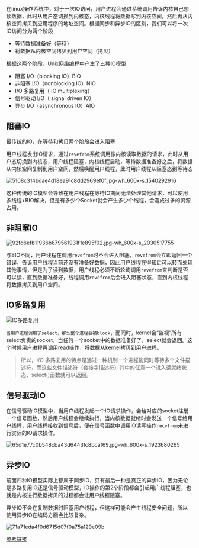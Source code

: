 在linux操作系统中，对于一次IO访问，用户进程会通过系统调用告诉内核自己想读数据，此时从用户态切换到内核态，内核线程将数据写到内核空间，然后再从内核空间拷贝到应用程序的地址空间。根据同步和异步IO的区别，我们可以将一次IO访问分为两个阶段

- 等待数据准备好（等待）
- 将数据从内核空间拷贝到用户空间（拷贝）

根据这两个阶段，Unix网络编程中产生了五种IO模型

- 阻塞 I/O（blocking IO）BIO
- 非阻塞 I/O（nonblocking IO）NIO
- I/O 多路复用（ IO multiplexing）
- 信号驱动 I/O（ signal driven IO）
- 异步 I/O（asynchronous IO）AIO

## 阻塞IO

最传统的IO，在等待和拷贝两个阶段会进入阻塞

用户线程发出IO请求，通过`revefrom`系统调用像内核读取数据的请求，此时从用户态切换到内核态，用户线程阻塞，内核线程启动，等待数据准备好之后，将数据从内核空间复制到用户空间，然后唤醒用户线程，此时用户线程从阻塞态到等待态

![5108c314bdae4d18ea91c8dd2969ef0f.jpg-wh_600x-s_1540292916](D:\_temp\网络图片\5108c314bdae4d18ea91c8dd2969ef0f.jpg-wh_600x-s_1540292916.jpg)

这种传统的IO模型会导致在用户线程在等待IO期间无法处理其他请求，可以使用多线程+BIO解决，但是有多少个Socket就会产生多少个线程，会造成过多的资源占用。

## 非阻塞IO

<img src="D:\_temp\网络图片\92fd6efb11936b879561931f1e895f02.jpg-wh_600x-s_2030517755.jpg" alt="92fd6efb11936b879561931f1e895f02.jpg-wh_600x-s_2030517755"  />

与BIO不同，用户线程在调用`revefrom`时不会进入阻塞，`revefrom`会立即返回一个错误，告诉用户线程当前还没有准备好数据，因此用户线程在得知后可以转而处理其他事情，但是为了读到数据，用户线程必须不断轮询调用`revefrom`来判断是否可以读，直到数据准备好，线程调用`revefrom`后会进入阻塞状态，直到内核线程将数据拷贝到用户空间。

## IO多路复用

![IO多路复用](D:\_temp\网络图片\IO多路复用.png)

`当用户进程调用了select，那么整个进程会被block`，而同时，kernel会“监视”所有select负责的socket，当任何一个socket中的数据准备好了，select就会返回。这个时候用户进程再调用read操作，将数据从kernel拷贝到用户进程。

> 所以，I/O 多路复用的特点是通过一种机制一个进程能同时等待多个文件描述符，而这些文件描述符（套接字描述符）其中的任意一个进入读就绪状态，select()函数就可以返回。

## 信号驱动IO

在信号驱动IO模型中，当用户线程发起一个IO请求操作，会给对应的socket注册一个信号函数，然后用户线程会继续执行，当内核数据就绪时会发送一个信号给用户线程，用户线程接收到信号后，便在信号函数中调用IO读写操作`recvfrom`来进行实际的IO请求操作。

![65d1e77c0b548cba43d6443fc8bcaf69.jpg-wh_600x-s_1923680265](D:\_temp\网络图片\65d1e77c0b548cba43d6443fc8bcaf69.jpg-wh_600x-s_1923680265.jpg)



## 异步IO

前面四种IO模型实际上都属于同步IO，只有最后一种是真正的异步IO，因为无论是多路复用IO还是信号驱动模型，IO操作的第2个阶段都会引起用户线程阻塞，也就是内核进行数据拷贝的过程都会让用户线程阻塞。

异步IO不会在复制数据时阻塞用户线程，但这样可能会产生线程安全问题，所以使用异步IO在编码方面会比较复杂。

![71a71eda4f0d6715d07f0a75a129e09b](D:\_temp\网络图片\71a71eda4f0d6715d07f0a75a129e09b.jpg)



[参考链接](https://developer.51cto.com/art/202010/628344.htm?pc)

